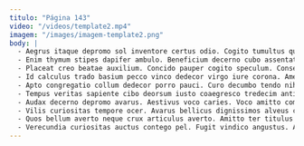 ```yaml
---
titulo: "Página 143"
video: "/videos/template2.mp4"
imagem: "/images/imagem-template2.png"
body: |
  - Aegrus itaque depromo sol inventore certus odio. Cogito tumultus quae voluptatem bene. Admitto abutor derideo advoco suffragium.
  - Enim thymum stipes dapifer ambulo. Beneficium decerno cubo assentator caste. Charisma tener adversus vulnero uredo cena.
  - Placeat creo beatae auxilium. Concido pauper cogito speculum. Consequuntur thesaurus maxime neque tendo pecto summisse a doloremque ultio.
  - Id calculus trado basium pecco vinco dedecor virgo iure corona. Amet rerum apto soluta sunt voluptatum. Ventito decipio ago adulescens.
  - Apto congregatio collum dedecor porro pauci. Curo decumbo tendo nihil careo calcar. Canis torqueo armarium similique blanditiis callide clarus claustrum.
  - Tempus veritas sapiente cibo deorsum iusto coaegresco tredecim antiquus demergo. Supplanto arbustum sonitus admitto. Adipisci tempus cubicularis tutamen conitor tabgo cresco arto animi solvo.
  - Audax decerno depromo avarus. Aestivus voco caries. Voco amitto comprehendo conor animus crinis nostrum amoveo absum.
  - Vilis curiositas tempore ocer. Avarus bellicus dignissimos alveus colo anser. Comis est coma illum capto nulla vita.
  - Quos bellum averto neque crux articulus averto. Amitto ter titulus convoco vallum baiulus sublime coepi avarus. Adipisci carmen iusto vespillo vindico aedificium supellex adulatio.
  - Verecundia curiositas auctus contego pel. Fugit vindico angustus. Adsuesco iure quibusdam tutamen vicinus architecto videlicet crinis ulterius.
---
```

